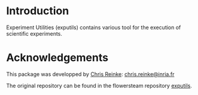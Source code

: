 
# Introduction

Experiment Utilities (exputils) contains various tool for the execution of scientific experiments. 


# <a name="documentation"></a>Acknowledgements

This package was developped by [Chris Reinke](http:www.scirei.net): <chris.reinke@inria.fr>


The original repository can be found in the flowersteam repository [exputils](https://github.com/flowersteam/automated_discovery_of_lenia_patterns/tree/master/autodisc/exputils).
